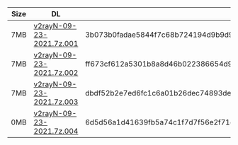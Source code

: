 |    Size   |     DL  | sha512sum |
|  ---  |  ---  |  ---  |
| 7MB | [v2rayN-09-23-2021.7z.001](https://cdn.jsdelivr.net/gh/googleians/v2rayN@main/v2rayN-09-23-2021.7z.001) | 3b073b0fadae5844f7c68b724194d9b9d9e679a1ecf21e1e2b58c0f34555b5e7967733ee4ba780d4dcf168ec9e1b5ddb26aea9de7f9a98d8734ef002ed3e415f |
| 7MB | [v2rayN-09-23-2021.7z.002](https://cdn.jsdelivr.net/gh/googleians/v2rayN@main/v2rayN-09-23-2021.7z.002) | ff673cf612a5301b8a8d46b022386654d982bbb249bc02e40565a96b0c94b2f41ca7aeb8848178ce76799553030f05cdf66e3c64bf77cceb8cc24bf59a4713cb |
| 7MB | [v2rayN-09-23-2021.7z.003](https://cdn.jsdelivr.net/gh/googleians/v2rayN@main/v2rayN-09-23-2021.7z.003) | dbdf52b2e7ed6fc1c6a01b26dec74893de4949395d8370c0ccbc335fa913ad688797404529d9b314db4b8cc9d44da24fac6082951eaa13e4c965715445733fa3 |
| 0MB | [v2rayN-09-23-2021.7z.004](https://cdn.jsdelivr.net/gh/googleians/v2rayN@main/v2rayN-09-23-2021.7z.004) | 6d5d56a1d41639fb5a74c1f7d7f56e2f71ddfd3688f18d48a6a778b2754db7aaacd735c01cee79e2a0cd860b16a808c76161ed9fa16c051156252344486204bd |
